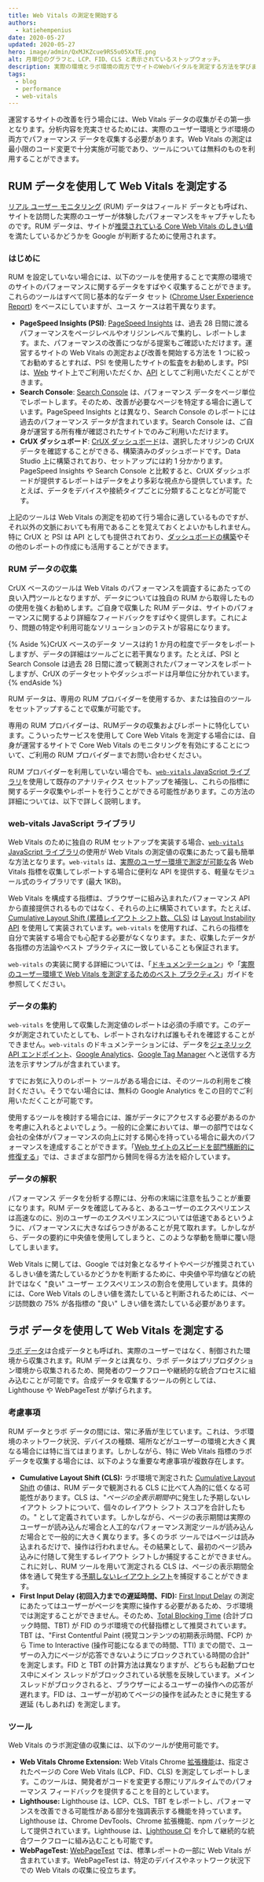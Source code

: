 ```yaml
---
title: Web Vitals の測定を開始する
authors:
  - katiehempenius
date: 2020-05-27
updated: 2020-05-27
hero: image/admin/QxMJKZcue9RS5u05XxTE.png
alt: 月単位のグラフと、LCP、FID、CLS と表示されているストップウォッチ。
description: 実際の環境とラボ環境の両方でサイトのWebバイタルを測定する方法を学びます。
tags:
  - blog
  - performance
  - web-vitals
---
```


運営するサイトの改善を行う場合には、Web Vitals データの収集がその第一歩となります。分析内容を充実させるためには、実際のユーザー環境とラボ環境の両方でパフォーマンス データを収集する必要があります。Web Vitals の測定は最小限のコード変更で十分実施が可能であり、ツールについては無料のものを利用することができます。

## RUM データを使用して Web Vitals を測定する

[リアル ユーザー モニタリング](https://en.wikipedia.org/wiki/Real_user_monitoring) (RUM) データはフィールド データとも呼ばれ、サイトを訪問した実際のユーザーが体験したパフォーマンスをキャプチャしたものです。RUM データは、サイトが[推奨されている Core Web Vitals のしきい値](/vitals/)を満たしているかどうかを Google が判断するために使用されます。

### はじめに

RUM を設定していない場合には、以下のツールを使用することで実際の環境でのサイトのパフォーマンスに関するデータをすばやく収集することができます。これらのツールはすべて同じ基本的なデータ セット ([Chrome User Experience Report](https://developers.google.com/web/tools/chrome-user-experience-report)) をベースにしていますが、ユース ケースは若干異なります。

- **PageSpeed Insights (PSI)**: [PageSpeed Insights](https://developers.google.com/speed/pagespeed/insights/) は、過去 28 日間に渡るパフォーマンスをページレベルやオリジンレベルで集約し、レポートします。また、パフォーマンスの改善につながる提案もご確認いただけます。運営するサイトの Web Vitals の測定および改善を開始する方法を 1 つに絞ってお勧めするとすれば、PSI を使用したサイトの監査をお勧めします。PSI は、[Web](https://developers.google.com/speed/pagespeed/insights/) サイト上でご利用いただくか、[API](https://developers.google.com/speed/docs/insights/v5/get-started) としてご利用いただくことができます。
- **Search Console**: [Search Console](https://search.google.com/search-console/welcome) は、パフォーマンス データをページ単位でレポートします。そのため、改善が必要なページを特定する場合に適しています。PageSpeed Insights とは異なり、Search Console のレポートには過去のパフォーマンス データが含まれています。Search Console は、ご自身が運営する所有権が確認されたサイトでのみご利用いただけます。
- **CrUX ダッシュボード**: [CrUX ダッシュボード](https://developers.google.com/web/updates/2018/08/chrome-ux-report-dashboard)は、選択したオリジンの CrUX データを確認することができる、構築済みのダッシュボードです。Data Studio 上に構築されており、セットアップには約 1 分かかります。PageSpeed Insights や Search Console と比較すると、CrUX ダッシュボードが提供するレポートはデータをより多彩な視点から提供しています。たとえば、データをデバイスや接続タイプごとに分類することなどが可能です。

上記のツールは Web Vitals の測定を初めて行う場合に適しているものですが、それ以外の文脈においても有用であることを覚えておくとよいかもしれません。特に CrUX と PSI は API としても提供されており、[ダッシュボードの構築](https://dev.to/chromiumdev/a-step-by-step-guide-to-monitoring-the-competition-with-the-chrome-ux-report-4k1o)やその他のレポートの作成にも活用することができます。

### RUM データの収集

CrUX ベースのツールは Web Vitals のパフォーマンスを調査するにあたっての良い入門ツールとなりますが、データについては独自の RUM から取得したものの使用を強くお勧めします。ご自身で収集した RUM データは、サイトのパフォーマンスに関するより詳細なフィードバックをすばやく提供します。これにより、問題の特定や利用可能なソリューションのテストが容易になります。

{% Aside %}CrUX ベースのデータ ソースは約 1 か月の粒度でデータをレポートしますが、データの詳細はツールごとに若干異なります。たとえば、PSI と Search Console は過去 28 日間に渡って観測されたパフォーマンスをレポートしますが、CrUX のデータセットやダッシュボードは月単位に分かれています。{% endAside %}

RUM データは、専用の RUM プロバイダーを使用するか、または独自のツールをセットアップすることで収集が可能です。

専用の RUM プロバイダーは、RUMデータの収集およびレポートに特化しています。こういったサービスを使用して Core Web Vitals を測定する場合には、自身が運営するサイトで Core Web Vitals のモニタリングを有効にすることについて、ご利用の RUM プロバイダーまでお問い合わせください。

RUM プロバイダーを利用していない場合でも、[`web-vitals` JavaScript ライブラリ](https://github.com/GoogleChrome/web-vitals)を使用して既存のアナリティクス セットアップを補強し、これらの指標に関するデータ収集やレポートを行うことができる可能性があります。この方法の詳細については、以下で詳しく説明します。

### web-vitals JavaScript ライブラリ

Web Vitals のために独自の RUM セットアップを実装する場合、[`web-vitals` JavaScript ライブラリ](https://github.com/GoogleChrome/web-vitals)の使用が Web Vitals の測定値の収集にあたって最も簡単な方法となります。`web-vitals` は、[実際のユーザー環境で測定が可能な](/user-centric-performance-metrics/#in-the-field)各 Web Vitals 指標を収集してレポートする場合に便利な API を提供する、軽量なモジュール式のライブラリです (最大 1KB)。

Web Vitals を構成する指標は、ブラウザーに組み込まれたパフォーマンス API から直接提供されるものではなく、それらの上に構築されています。たとえば、[Cumulative Layout Shift (累積レイアウト シフト数、CLS)](/cls/) は [Layout Instability API](https://wicg.github.io/layout-instability/) を使用して実装されています。`web-vitals` を使用すれば、これらの指標を自分で実装する場合でも心配する必要がなくなります。また、収集したデータが各指標の方法論やベスト プラクティスに一致していることも保証されます。

`web-vitals` の実装に関する詳細については、「[ドキュメンテーション](https://github.com/GoogleChrome/web-vitals)」や「[実際のユーザー環境で Web Vitals を測定するためのベスト プラクティス](/vitals-field-measurement-best-practices/)」ガイドを参照してください。

### データの集約

`web-vitals` を使用して収集した測定値のレポートは必須の手順です。このデータが測定されていたとしても、レポートされなければ誰もそれを確認することができません。`web-vitals` のドキュメンテーションには、データを[ジェネリック API エンドポイント](https://github.com/GoogleChrome/web-vitals#send-the-results-to-an-analytics-endpoint)、[Google Analytics](https://github.com/GoogleChrome/web-vitals#send-the-results-to-google-analytics)、[Google Tag Manager](https://github.com/GoogleChrome/web-vitals#send-the-results-to-google-tag-manager) へと送信する方法を示すサンプルが含まれています。

すでにお気に入りのレポート ツールがある場合には、そのツールの利用をご検討ください。そうでない場合には、無料の Google Analytics をこの目的でご利用いただくことが可能です。

使用するツールを検討する場合には、誰がデータにアクセスする必要があるのかを考慮に入れるとよいでしょう。一般的に企業においては、単一の部門ではなく会社の全体がパフォーマンスの向上に対する関心を持っている場合に最大のパフォーマンスを達成することができます。「[Web サイトのスピードを部門横断的に修復する](/fixing-website-speed-cross-functionally/)」では、さまざまな部門から賛同を得る方法を紹介しています。

### データの解釈

パフォーマンス データを分析する際には、分布の末端に注意を払うことが重要になります。RUM データを確認してみると、あるユーザーのエクスペリエンスは高速なのに、別のユーザーのエクスペリエンスについては低速であるというように、パフォーマンスに大きなばらつきがあることが見て取れます。しかしながら、データの要約に中央値を使用してしまうと、このような挙動を簡単に覆い隠してしまいます。

Web Vitals に関しては、Google では対象となるサイトやページが推奨されているしきい値を満たしているかどうかを判断するために、中央値や平均値などの統計ではなく "良い" ユーザー エクスペリエンスの割合を使用しています。具体的には、Core Web Vitals のしきい値を満たしていると判断されるためには、ページ訪問数の 75% が各指標の "良い" しきい値を満たしている必要があります。

## ラボ データを使用して Web Vitals を測定する

[ラボ データ](/user-centric-performance-metrics/#in-the-lab)は合成データとも呼ばれ、実際のユーザーではなく、制御された環境から収集されます。RUM データとは異なり、ラボ データはプリプロダクション環境から収集されるため、開発者のワークフローや継続的な統合プロセスに組み込むことが可能です。合成データを収集するツールの例としては、Lighthouse や WebPageTest が挙げられます。

### 考慮事項

RUM データとラボ データの間には、常に矛盾が生じています。これは、ラボ環境のネットワーク状況、デバイスの種類、場所などがユーザーの環境と大きく異なる場合には特に当てはまります。しかしながら、特に Web Vitals 指標のラボ データを収集する場合には、以下のような重要な考慮事項が複数存在します。

- **Cumulative Layout Shift (CLS):** ラボ環境で測定された [Cumulative Layout Shift](/cls/) の値は、RUM データで観測される CLS に比べて人為的に低くなる可能性があります。CLS は、"*ページの全表示期間中*に発生した予期しないレイアウト シフトについて、個々のレイアウト シフト スコアを合計したもの。" として定義されています。しかしながら、ページの表示期間は実際のユーザーが読み込んだ場合と人工的なパフォーマンス測定ツールが読み込んだ場合とで一般的に大きく異なります。多くのラボ ツールではページは読み込まれるだけで、操作は行われません。その結果として、最初のページ読み込みに付随して発生するレイアウト シフトしか捕捉することができません。これに対し、RUM ツールを用いて測定される CLS は、ページの表示期間全体を通して発生する[予期しないレイアウト シフト](/cls/#expected-vs.-unexpected-layout-shifts)を捕捉することができます。
- **First Input Delay (初回入力までの遅延時間、FID):** [First Input Delay](/fid/) の測定にあたってはユーザーがページを実際に操作する必要があるため、ラボ環境では測定することができません。そのため、[Total Blocking Time](/tbt/) (合計ブロック時間、TBT) が FID のラボ環境での代替指標として推奨されています。TBT は、"First Contentful Paint (視覚コンテンツの初期表示時間、FCP) から Time to Interactive (操作可能になるまでの時間、TTI) までの間で、ユーザーの入力にページが応答できないようにブロックされている時間の合計" を測定します。FID と TBT の計算方法は異なりますが、どちらも起動プロセス中にメイン スレッドがブロックされている状態を反映しています。メイン スレッドがブロックされると、ブラウザーによるユーザーの操作への応答が遅れます。FID は、ユーザーが初めてページの操作を試みたときに発生する遅延 (もしあれば) を測定します。

### ツール

Web Vitals のラボ測定値の収集には、以下のツールが使用可能です。

- **Web Vitals Chrome Extension:** Web Vitals Chrome [拡張機能](https://github.com/GoogleChrome/web-vitals-extension)は、指定されたページの Core Web Vitals (LCP、FID、CLS) を測定してレポートします。このツールは、開発者がコードを変更する際にリアルタイムでのパフォーマンス フィードバックを提供することを目的としています。
- **Lighthouse:** Lighthouse は、LCP、CLS、TBT をレポートし、パフォーマンスを改善できる可能性がある部分を強調表示する機能を持っています。Lighthouse は、Chrome DevTools、Chrome 拡張機能、npm パッケージとして提供されています。Lighthouse は、[Lighthouse CI](https://github.com/GoogleChrome/lighthouse-ci) を介して継続的な統合ワークフローに組み込むことも可能です。
- **WebPageTest:** [WebPageTest](https://webpagetest.org/) では、標準レポートの一部に Web Vitals が含まれています。WebPageTest は、特定のデバイスやネットワーク状況下での Web Vitals の収集に役立ちます。
